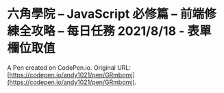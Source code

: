 # 六角學院 – JavaScript 必修篇 – 前端修練全攻略 – 每日任務 2021/8/18 -  表單欄位取值

A Pen created on CodePen.io. Original URL: [https://codepen.io/andy1021/pen/GRmbqmj](https://codepen.io/andy1021/pen/GRmbqmj).



